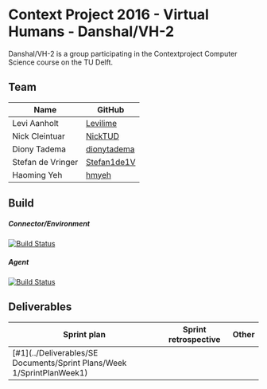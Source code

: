 # Context Project 2016 - Virtual Humans - Danshal/VH-2

Danshal/VH-2 is a group participating in the Contextproject Computer Science course on the TU Delft.

## Team
Name | GitHub 
--- | --- 
Levi Aanholt |  [Levilime](https://github.com/levilime/)
Nick Cleintuar | [NickTUD](https://github.com/NickTUD/)
Diony Tadema| [dionytadema](https://github.com/dionytadema/)
Stefan de Vringer | [Stefan1de1V](https://github.com/Stefan1de1V/)
Haoming Yeh | [hmyeh](https://github.com/hmyeh/)

## Build
##### Connector/Environment
[![Build Status](https://travis-ci.org/levilime/tygron.svg?branch=master)](https://travis-ci.org/levilime/tygron)
##### Agent
[![Build Status](https://travis-ci.org/levilime/ContextProject-Danshal.svg?branch=master)](https://travis-ci.org/levilime/ContextProject-Danshal)

## Deliverables
Sprint plan | Sprint retrospective | Other
--- | --- | ---
[#1](../Deliverables/SE Documents/Sprint Plans/Week 1/SprintPlanWeek1) | 

